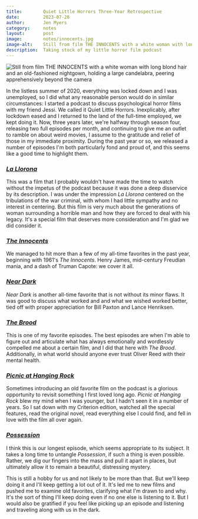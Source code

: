 ```yaml
---
title:        Quiet Little Horrors Three-Year Retrospective
date:         2023-07-28
author:       Jen Myers
category:     notes
layout:       post
image:        notes/innocents.jpg
image-alt:    Still from film THE INNOCENTS with a white woman with long blond hair and an old-fashioned nightgown, holding a large candelabra, peering apprehensively beyond the camera
description:  Taking stock of my little horror film podcast
---
```


<div><img alt="Still from film THE INNOCENTS with a white woman with long blond hair and an old-fashioned nightgown, holding a large candelabra, peering apprehensively beyond the camera" src="{{ site.baseurl }}/images/notes/innocents.jpg" /></div>

In the listless summer of 2020, everything was locked down and I was unemployed, so I did what any reasonable person would do in similar circumstances: I started a podcast to discuss psychological horror films with my friend Jessi. We called it Quiet Little Horrors. Inexplicably, after lockdown eased and I returned to the land of the full-time employed, we kept doing it. Now, three years later, we're halfway through season four, releasing two full episodes per month, and continuing to give me an outlet to ramble on about weird movies, I assume to the gratitude and relief of those in my immediate proximity. During the past year or so, we released a number of episodes I'm both particularly fond and proud of, and this seems like a good time to highlight them.

<h3><a href="https://quietlittlehorrors.com/episode-03-04m-la-llorona/"><em>La Llorona</em></a></h3>

This was a film that I probably wouldn't have made the time to watch without the impetus of the podcast because it was done a deep disservice by its description. I was under the impression _La Llorona_ centered on the tribulations of the war criminal, with whom I had little sympathy and no interest in centering. But this film is very much about the generations of woman surrounding a horrible man and how they are forced to deal with his legacy. It's a special film that deserves more consideration and I'm glad we did consider it.

<h3><a href="https://quietlittlehorrors.com/episode-03-07-the-innocents/"><em>The Innocents</em></a></h3>

We managed to hit more than a few of my all-time favorites in the past year, beginning with 1961's _The Innocents_. Henry James, mid-century Freudian mania, and a dash of Truman Capote: we cover it all.

<h3><a href="https://quietlittlehorrors.com/episode-03-10-near-dark/"><em>Near Dark</em></a></h3>

_Near Dark_ is another all-time favorite that is not without its minor flaws. It was good to discuss what worked and and what we wished worked better, tied off with proper appreciation for Bill Paxton and Lance Henriksen.

<h3><a href="https://quietlittlehorrors.com/episode-04-04-the-brood/"><em>The Brood</em></a></h3>

This is one of my favorite episodes. The best episodes are when I'm able to figure out and articulate what has always emotionally and wordlessly compelled me about a certain film, and I did that here with _The Brood_. Additionally, in what world should anyone ever trust Oliver Reed with their mental health.

<h3><a href="https://quietlittlehorrors.com/episode-04-10-picnic-at-hanging-rock/"><em>Picnic at Hanging Rock</em></a></h3>

Sometimes introducing an old favorite film on the podcast is a glorious opportunity to revisit something I first loved long ago. _Picnic at Hanging Rock_ blew my mind when I was younger, but I hadn't seen it in a number of years. So I sat down with my Criterion edition, watched all the special features, read the original novel, read everything else I could find, and fell in love with the film all over again.

<h3><a href="https://quietlittlehorrors.com/episode-04-11-possession/"><em>Possession</em></a></h3>

I think this is our longest episode, which seems appropriate to its subject. It takes a long time to untangle _Possession_, if such a thing is even possible. Rather, we dig our fingers into the mass and pull it apart in places, but ultimately allow it to remain a beautiful, distressing mystery.

This is still a hobby for us and not likely to be more than that. But we'll keep doing it and I'll keep getting a lot out of it. It's led me to new films and pushed me to examine old favorites, clarifying what I'm drawn to and why. It's the sort of thing I'll keep doing even if no one else is listening to it. But I would also be gratified if you feel like picking up an episode and listening and traveling along with us in the dark.

